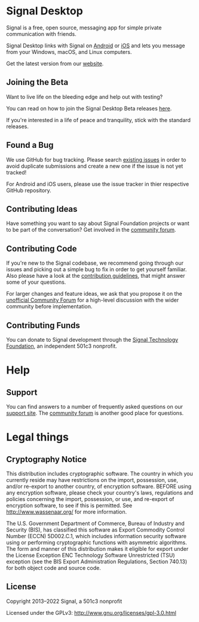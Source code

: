 # Signal Desktop
Signal is a free, open source, messaging app for simple private communication with friends.

Signal Desktop links with Signal on [Android](https://github.com/signalapp/Signal-Android) or [iOS](https://github.com/signalapp/Signal-iOS) and lets you message from your Windows, macOS, and Linux computers.

Get the latest version from our [website](https://signal.org/download/).

## Joining the Beta
Want to live life on the bleeding edge and help out with testing?

You can read on how to join the Signal Desktop Beta releases [here](https://support.signal.org/hc/articles/360007318471-Signal-Beta).
 
If you're interested in a life of peace and tranquility, stick with the standard releases.

## Found a Bug

We use GitHub for bug tracking. Please search [existing issues](https://github.com/signalapp/signal-desktop/issues) in order to avoid duplicate submissions and create a new one if the issue is not yet tracked! 

For Android and iOS users, please use the issue tracker in thier respective GitHub repository.

## Contributing Ideas

Have something you want to say about Signal Foundation projects or want to be part of the conversation? Get involved in the [community forum](https://community.signalusers.org).


## Contributing Code

If you're new to the Signal codebase, we recommend going through our issues and picking out a simple bug to fix in order to get yourself familiar. Also please have a look at the [contribution guidelines](https://github.com/signalapp/Signal-desktop/blob/main/CONTRIBUTING.md), that might answer some of your questions.

For larger changes and feature ideas, we ask that you propose it on the [unofficial Community Forum](https://community.signalusers.org) for a high-level discussion with the wider community before implementation.

## Contributing Funds

You can donate to Signal development through the [Signal Technology Foundation](https://signal.org/donate), an independent 501c3 nonprofit.

# Help
## Support
You can find answers to a number of frequently asked questions on our [support site](https://support.signal.org/).
The [community forum](https://community.signalusers.org/) is another good place for questions.


# Legal things
## Cryptography Notice

This distribution includes cryptographic software. The country in which you currently reside may have restrictions on the import, possession, use, and/or re-export to another country, of encryption software.
BEFORE using any encryption software, please check your country's laws, regulations and policies concerning the import, possession, or use, and re-export of encryption software, to see if this is permitted.
See <http://www.wassenaar.org/> for more information.

The U.S. Government Department of Commerce, Bureau of Industry and Security (BIS), has classified this software as Export Commodity Control Number (ECCN) 5D002.C.1, which includes information security software using or performing cryptographic functions with asymmetric algorithms.
The form and manner of this distribution makes it eligible for export under the License Exception ENC Technology Software Unrestricted (TSU) exception (see the BIS Export Administration Regulations, Section 740.13) for both object code and source code.

## License

Copyright 2013–2022 Signal, a 501c3 nonprofit

Licensed under the GPLv3: http://www.gnu.org/licenses/gpl-3.0.html
